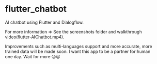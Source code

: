# flutter_chatbot

AI chatbot using Flutter and Dialogflow. 

For more information => See the screenshots folder and walkthrough video(flutter-AIChatbot.mp4).

Improvements such as multi-languages support and more accurate, more trained data will be made soon. I want this app to be a partner for human one day. Wait for more 😉😉 
